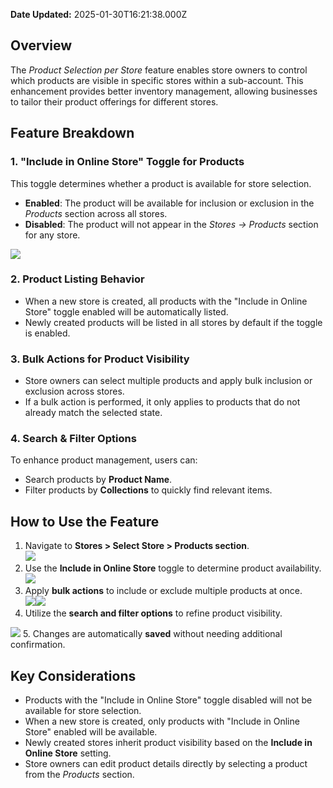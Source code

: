 **Date Updated:** 2025-01-30T16:21:38.000Z

## **Overview**

The _Product Selection per Store_ feature enables store owners to control which products are visible in specific stores within a sub-account. This enhancement provides better inventory management, allowing businesses to tailor their product offerings for different stores.

  
## **Feature Breakdown**

### **1\. "Include in Online Store" Toggle for Products**

This toggle determines whether a product is available for store selection.

* **Enabled**: The product will be available for inclusion or exclusion in the _Products_ section across all stores.
* **Disabled**: The product will not appear in the _Stores → Products_ section for any store.  
    
**![](https://s3.amazonaws.com/cdn.freshdesk.com/data/helpdesk/attachments/production/155040713029/original/1QOZMTTqZXWWudrz7zAj88Rp3tVz7e-9YA.jpeg?1738233711)**

### **2\. Product Listing Behavior**

* When a new store is created, all products with the "Include in Online Store" toggle enabled will be automatically listed.
* Newly created products will be listed in all stores by default if the toggle is enabled.

### **3\. Bulk Actions for Product Visibility**

* Store owners can select multiple products and apply bulk inclusion or exclusion across stores.
* If a bulk action is performed, it only applies to products that do not already match the selected state.

### **4\. Search & Filter Options**

To enhance product management, users can:

* Search products by **Product Name**.
* Filter products by **Collections** to quickly find relevant items.

## **How to Use the Feature**

1. Navigate to **Stores > Select Store > Products section**.  
![](https://s3.amazonaws.com/cdn.freshdesk.com/data/helpdesk/attachments/production/155040713132/original/eTv8JzbFItxmdCbp1ICJdQ4GJNP2_M3Zbw.jpeg?1738233788)
2. Use the **Include in Online Store** toggle to determine product availability.  
![](https://s3.amazonaws.com/cdn.freshdesk.com/data/helpdesk/attachments/production/155040713177/original/l7C_Mh2y_gnBFGtpQcRLxm1QEcmr_qdyXg.jpeg?1738233839)
3. Apply **bulk actions** to include or exclude multiple products at once.  
![](https://s3.amazonaws.com/cdn.freshdesk.com/data/helpdesk/attachments/production/155040713951/original/fCodRLViWa1XAMO9_OPziXiJSqAEFADJfg.jpeg?1738234258)![](https://s3.amazonaws.com/cdn.freshdesk.com/data/helpdesk/attachments/production/155040713954/original/5EfyUxXznbtCCnDmONPEx0gnILinqU1Haw.jpeg?1738234267)
4. Utilize the **search and filter options** to refine product visibility.  
    
![](https://s3.amazonaws.com/cdn.freshdesk.com/data/helpdesk/attachments/production/155040713929/original/k-g1glIGxvsxbPLgDrAMvdWfMM8jVDUPGw.jpeg?1738234241)
5. Changes are automatically **saved** without needing additional confirmation.

## **Key Considerations**

* Products with the "Include in Online Store" toggle disabled will not be available for store selection.
* When a new store is created, only products with "Include in Online Store" enabled will be available.
* Newly created stores inherit product visibility based on the **Include in Online Store** setting.
* Store owners can edit product details directly by selecting a product from the _Products_ section.